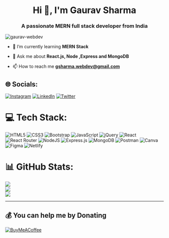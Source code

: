 <h1 align="center">Hi 👋, I'm Gaurav Sharma</h1>
<h3 align="center">A passionate MERN full stack developer from India</h3>

<p align="left"> <img src="https://komarev.com/ghpvc/?username=gaurav-webdev&label=Profile%20views&color=0e75b6&style=flat" alt="gaurav-webdev" /> </p>

- 🌱 I’m currently learning **MERN Stack**

- 💬 Ask me about **React.js, Node ,Express and MongoDB**

- 📫 How to reach me **gsharma.webdev@gmail.com**


## 🌐 Socials:
[![Instagram](https://img.shields.io/badge/Instagram-%23E4405F.svg?logo=Instagram&logoColor=white)](https://instagram.com/gaurav.webdev) [![LinkedIn](https://img.shields.io/badge/LinkedIn-%230077B5.svg?logo=linkedin&logoColor=white)](https://linkedin.com/in/Gaurav7Sharma ) [![Twitter](https://img.shields.io/badge/Twitter-%231DA1F2.svg?logo=Twitter&logoColor=white)](https://twitter.com/Gaurav7offici4l ) 

# 💻 Tech Stack:
![HTML5](https://img.shields.io/badge/html5-%23E34F26.svg?style=for-the-badge&logo=html5&logoColor=white) ![CSS3](https://img.shields.io/badge/css3-%231572B6.svg?style=for-the-badge&logo=css3&logoColor=white) ![Bootstrap](https://img.shields.io/badge/bootstrap-%23563D7C.svg?style=for-the-badge&logo=bootstrap&logoColor=white) ![JavaScript](https://img.shields.io/badge/javascript-%23323330.svg?style=for-the-badge&logo=javascript&logoColor=%23F7DF1E) ![jQuery](https://img.shields.io/badge/jquery-%230769AD.svg?style=for-the-badge&logo=jquery&logoColor=white) ![React](https://img.shields.io/badge/react-%2320232a.svg?style=for-the-badge&logo=react&logoColor=%2361DAFB) ![React Router](https://img.shields.io/badge/React_Router-CA4245?style=for-the-badge&logo=react-router&logoColor=white) ![NodeJS](https://img.shields.io/badge/node.js-6DA55F?style=for-the-badge&logo=node.js&logoColor=white) ![Express.js](https://img.shields.io/badge/express.js-%23404d59.svg?style=for-the-badge&logo=express&logoColor=%2361DAFB) ![MongoDB](https://img.shields.io/badge/MongoDB-%234ea94b.svg?style=for-the-badge&logo=mongodb&logoColor=white) ![Postman](https://img.shields.io/badge/Postman-FF6C37?style=for-the-badge&logo=postman&logoColor=white) ![Canva](https://img.shields.io/badge/Canva-%2300C4CC.svg?style=for-the-badge&logo=Canva&logoColor=white) 	![Figma](https://img.shields.io/badge/figma-%23F24E1E.svg?style=for-the-badge&logo=figma&logoColor=white) ![Netlify](https://img.shields.io/badge/netlify-%23000000.svg?style=for-the-badge&logo=netlify&logoColor=#00C7B7)
# 📊 GitHub Stats:
![](https://github-readme-stats.vercel.app/api?username=Gaurav-WebDev&theme=dark&hide_border=false&include_all_commits=false&count_private=false)<br/>
![](https://github-readme-streak-stats.herokuapp.com/?user=Gaurav-WebDev&theme=dark&hide_border=false)<br/>
![](https://github-readme-stats.vercel.app/api/top-langs/?username=Gaurav-WebDev&theme=dark&hide_border=false&include_all_commits=false&count_private=false&layout=compact)

---


  ## 💰 You can help me by Donating
  [![BuyMeACoffee](https://img.shields.io/badge/Buy%20Me%20a%20Coffee-ffdd00?style=for-the-badge&logo=buy-me-a-coffee&logoColor=black)](https://buymeacoffee.com/gsharmawebf) 

  
<!-- Proudly created with GPRM ( https://gprm.itsvg.in ) -->
